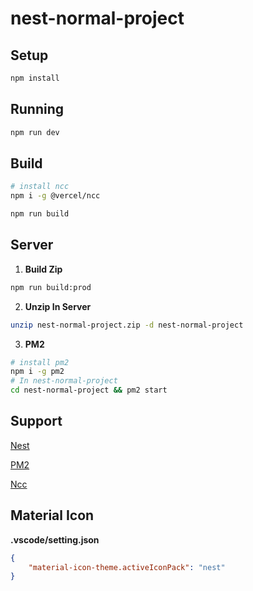 # nest-normal-project

## Setup

```bash
npm install
```

## Running

```bash
npm run dev
```

## Build

```bash
# install ncc
npm i -g @vercel/ncc

npm run build
```

## Server

1. <b>Build Zip</b>

```bash
npm run build:prod
```
2. <b>Unzip In Server</b>

```bash
unzip nest-normal-project.zip -d nest-normal-project
```
3. <b>PM2</b>

```bash
# install pm2
npm i -g pm2
# In nest-normal-project
cd nest-normal-project && pm2 start
```

## Support

[Nest](https://github.com/nestjs/nest)

[PM2](https://pm2.fenxianglu.cn/)

[Ncc](https://github.com/vercel/ncc#readme)

## Material Icon

<b>.vscode/setting.json</b>

```json
{
    "material-icon-theme.activeIconPack": "nest"
}
```

